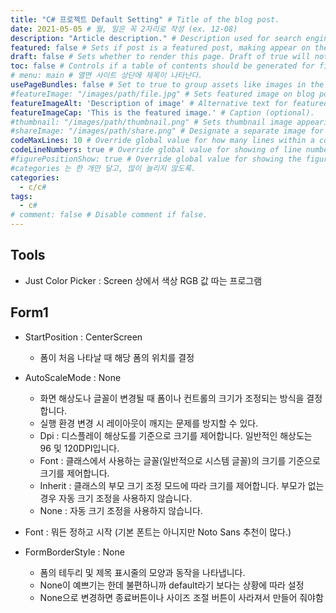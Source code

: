 ```yaml
---
title: "C# 프로젝트 Default Setting" # Title of the blog post.
date: 2021-05-05 # 월, 일은 꼭 2자리로 작성 (ex. 12-08)
description: "Article description." # Description used for search engine. (검색엔진을 위한 설명)
featured: false # Sets if post is a featured post, making appear on the home page side bar. (feature는 하나만 하던가 쓰지 말자)
draft: false # Sets whether to render this page. Draft of true will not be rendered. (set false 해야 포스팅 된다)
toc: false # Controls if a table of contents should be generated for first-level links automatically. (페이지 상단 목차 기능인듯함)
# menu: main # 열면 사이트 상단에 제목이 나타난다.
usePageBundles: false # Set to true to group assets like images in the same folder as this post. (?)
#featureImage: "/images/path/file.jpg" # Sets featured image on blog post. (메인 이미지)
featureImageAlt: 'Description of image' # Alternative text for featured image.
featureImageCap: 'This is the featured image.' # Caption (optional).
#thumbnail: "/images/path/thumbnail.png" # Sets thumbnail image appearing inside card on homepage. (썸네일 이미지)
#shareImage: "/images/path/share.png" # Designate a separate image for social media sharing.
codeMaxLines: 10 # Override global value for how many lines within a code block before auto-collapsing.
codeLineNumbers: true # Override global value for showing of line numbers within code block.
#figurePositionShow: true # Override global value for showing the figure label.
#categories 는 한 개만 달고, 많이 늘리지 않도록.
categories:
  - c/c#
tags:
  - c#
# comment: false # Disable comment if false.
---
```


## Tools

- Just Color Picker : Screen 상에서 색상 RGB 값 따는 프로그램

## Form1

- StartPosition : CenterScreen
    - 폼이 처음 나타날 때 해당 폼의 위치를 결정
    
- AutoScaleMode : None
    - 화면 해상도나 글꼴이 변경될 때 폼이나 컨트롤의 크기가 조정되는 방식을 결정합니다.
    - 실행 환경 변경 시 레이아웃이 깨지는 문제를 방지할 수 있다.
    - Dpi : 디스플레이 해상도를 기준으로 크기를 제어합니다. 일반적인 해상도는 96 및 120DPI입니다.
    - Font : 클래스에서 사용하는 글꼴(일반적으로 시스템 글꼴)의 크기를 기준으로 크기를 제어합니다.
    - Inherit : 클래스의 부모 크기 조정 모드에 따라 크기를 제어합니다. 부모가 없는 경우 자동 크기 조정을 사용하지 않습니다.
    - None : 자동 크기 조정을 사용하지 않습니다.
- Font : 뭐든 정하고 시작 (기본 폰트는 아니지만 Noto Sans 추천이 많다.)
- FormBorderStyle : None
    - 폼의 테두리 및 제목 표시줄의 모양과 동작을 나타냅니다.
    - None이 예쁘기는 한데 불편하니까 default라기 보다는 상황에 따라 설정
    - None으로 변경하면 종료버튼이나 사이즈 조절 버튼이 사라져서 만들어 줘야함